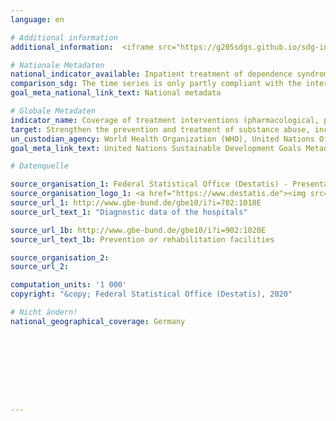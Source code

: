 ```yaml
---
language: en

# Additional information
additional_information:  <iframe src="https://g205sdgs.github.io/sdg-indicators/public/AddInfos/en/3.5.1.pdf" height="1200px" width="100%"></iframe>

# Nationale Metadaten
national_indicator_available: Inpatient treatment of dependence syndrom due to psychoactive substance use <br> Inpatient treatment of alcohol dependence
comparison_sdg: The time series is only partly compliant with the international metadata description because only inpatient treatment is covered.
goal_meta_national_link_text: National metadata

# Globale Metadaten
indicator_name: Coverage of treatment interventions (pharmacological, psychosocial and rehabilitation and aftercare services) for substance use disorders
target: Strengthen the prevention and treatment of substance abuse, including narcotic drug abuse and harmful use of alcohol
un_custodian_agency: World Health Organization (WHO), United Nations Office on Drugs and Crime (UNODC)
goal_meta_link_text: United Nations Sustainable Development Goals Metadata

# Datenquelle

source_organisation_1: Federal Statistical Office (Destatis) - Presentation of data via the Information System of the Federal Health Monitoring (GBE)
source_organisation_logo_1: <a href="https://www.destatis.de"><img src="https://g205sdgs.github.io/sdg-indicators/public/LogosEn/destatis.png" alt="Logo Destatis" /></a>
source_url_1: http://www.gbe-bund.de/gbe10/i?i=702:1018E
source_url_text_1: "Diagnostic data of the hospitals"

source_url_1b: http://www.gbe-bund.de/gbe10/i?i=902:1020E
source_url_text_1b: Prevention or rehabilitation facilities

source_organisation_2:
source_url_2:

computation_units: '1 000'
copyright: "&copy; Federal Statistical Office (Destatis), 2020"

# Nicht ändern!
national_geographical_coverage: Germany









---
```

